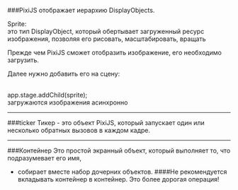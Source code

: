 ###PixiJS отображает иерархию DisplayObjects.

Sprite:
<br>это тип DisplayObject, который обертывает загруженный ресурс изображения, 
позволяя его рисовать, масштабировать, вращать

Прежде чем PixiJS сможет отобразить изображение, его необходимо загрузить.

Далее нужно добавить его на сцену:

<br>
app.stage.addChild(sprite);
<br>
загружаются изображения асинхронно

___
###ticker
Тикер - это объект PixiJS, который запускает один или несколько 
обратных вызовов в каждом кадре.
___

###Контейнер
Это простой экранный объект, который выполняет то, что подразумевает его имя, 
- собирает вместе набор дочерних объектов.
####Не рекомендуется вкладывать контейнер в контейнер. Это более дорогая операция!
